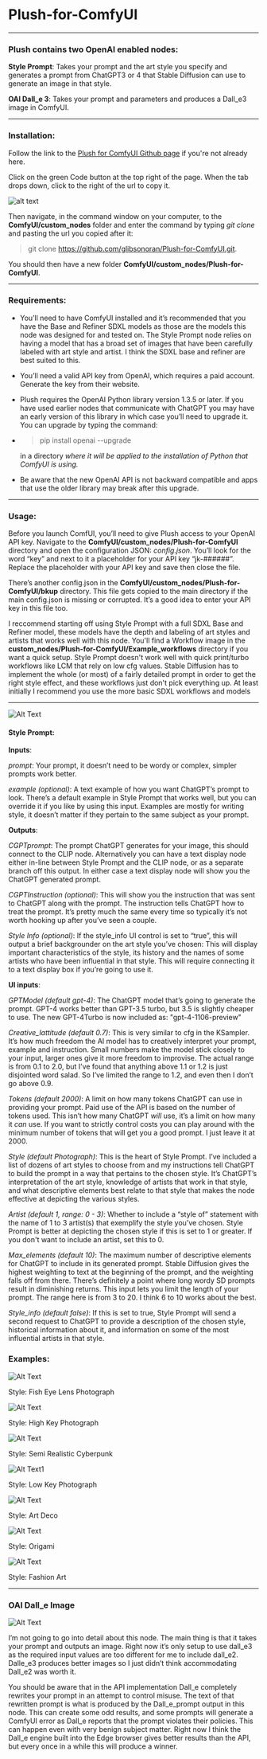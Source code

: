 # Plush-for-ComfyUI
****
### Plush contains two OpenAI enabled nodes: 


**Style Prompt**: Takes your prompt and the art style you specify and generates a prompt from ChatGPT3 or 4 that Stable Diffusion can use to generate an image in that style.


**OAI Dall_e 3**:  Takes your prompt and parameters and produces a Dall_e3 image in ComfyUI.
*****
### Installation:

Follow the link to the [Plush for ComfyUI Github page](https://github.com/glibsonoran/Plush-for-ComfyUI "Plush Github Page") if you're not already here.  

Click on the green Code button at the top right of the page.  When the tab drops down, click to the right of the url to copy it.

![alt text](https://github.com/glibsonoran/Plush-for-ComfyUI/assets/31249593/c9277b63-7307-4fbd-86e6-b772db4165af "Copy Url")

Then navigate, in the command window on your computer, to the **ComfyUI/custom_nodes** folder and enter the command by typing *git clone* and pasting the url you copied after it:
 >git clone https://github.com/glibsonoran/Plush-for-ComfyUI.git.

You should then have a new folder **ComfyUI/custom_nodes/Plush-for-ComfyUI**.
****
### Requirements: 

* You’ll need to have ComfyUI installed and it’s recommended that you have the Base and Refiner SDXL models as those are the models this node was designed for and tested on.  The Style Prompt node relies on having a model that has a broad set of images that have been carefully labeled with art style and artist.  I think the SDXL base and refiner are best suited to this.

* You’ll need a valid API key from OpenAI, which requires a paid account.  Generate the key from their website.

* Plush requires the OpenAI Python library version 1.3.5 or later.  If you have used earlier nodes that communicate with ChatGPT you may have an early version of this library in which case you’ll need to upgrade it.  You can upgrade by typing the command:
* >pip install openai --upgrade

  in a directory *where it will be applied to the installation of Python that ComfyUI is using.*  

* Be aware that the new OpenAI API is not backward compatible and apps that use the older library may break after this upgrade.
****

### Usage:
 
Before you launch ComfUI, you’ll need to give Plush access to your OpenAI API key.  Navigate to the **ComfyUI/custom_nodes/Plush-for-ComfyUI** directory and open the configuration JSON:  *config.json*. You’ll look for the word “key” and next to it a placeholder for your API key “jk-######”.  Replace the placeholder with your API key and save then close the file.  

There’s another config.json in the **ComfyUI/custom_nodes/Plush-for-ComfyUI/bkup** directory.  This file gets copied to the main directory if the main config.json is missing or corrupted.  It’s a good idea to enter your API key in this file too.

I reccommend starting off using Style Prompt with a full SDXL Base and Refiner model, these models have the depth and labeling of art styles and artists that works well with this node.  You'll find a Workflow image in the **custom_nodes/Plush-for-ComfyUI/Example_workflows** directory if you want a quick setup.  Style Prompt doesn't work well with quick print/turbo workflows like LCM that rely on low cfg values.  Stable Diffusion has to implement the whole (or most) of a fairly detailed prompt in order to get the right style effect, and these workflows just don't pick everything up.  At least initially I recommend you use the more basic SDXL workflows and models

***
![Alt Text](https://github.com/glibsonoran/Plush-for-ComfyUI/assets/31249593/32debc23-3da0-4a65-a3f2-6cf803bde741 "Style Prompt Node")

#### Style Prompt:


**Inputs**:

*prompt*:  Your prompt, it doesn’t need to be wordy or complex, simpler prompts work better.


*example (optional)*:  A text example of how you want ChatGPT’s prompt to look.  There’s a default example in Style Prompt that works well, but you can override it if you like by using this input.  Examples are mostly for writing style, it doesn’t matter if they pertain to the same subject as your prompt.


**Outputs**: 

*CGPTprompt*:  The prompt ChatGPT generates for your image, this should connect to the CLIP node. Alternatively you can have a text display node either in-line between Style Prompt and the CLIP node, or as a separate branch off this output.  In either case a text display node will show you the ChatGPT generated prompt.

*CGPTInstruction (optional)*: This will show you the instruction that was sent to ChatGPT along with the prompt.  The instruction tells ChatGPT how to treat the prompt.  It’s pretty much the same every time so typically it’s not worth hooking up after you’ve seen a couple.

*Style Info (optional)*:  If the style_info UI control is set to “true”, this will output a brief backgrounder on the art style you’ve chosen:  This will display important characteristics of the style, its history and the names of some artists who have been influential in that style.  This will require connecting it to a text display box if you’re going to use it.


**UI inputs**:

*GPTModel (default gpt-4)*:  The ChatGPT model that’s going to generate the prompt. GPT-4 works better than GPT-3.5 turbo, but 3.5 is slightly cheaper to use.  The new GPT-4Turbo is now included as: "gpt-4-1106-preview"

*Creative_lattitude (default 0.7)*:  This is very similar to cfg in the KSampler.  It’s how much freedom the AI model has to creatively interpret your prompt, example and instruction.  Small numbers make the model stick closely to your input, larger ones give it more freedom to improvise.  The actual range is from 0.1 to 2.0, but I’ve found that anything above 1.1 or 1.2 is just disjointed word salad. So I’ve limited the range to 1.2, and even then I don’t go above 0.9.

*Tokens (default 2000)*:  A limit on how many tokens ChatGPT can use in providing your prompt.  Paid use of the API is based on the number of tokens used.  This isn’t how many ChatGPT *will* use, it’s a limit on how many it *can* use.  If you want to strictly control costs you can play around with the minimum number of tokens that will get you a good prompt.  I just leave it at 2000.

*Style (default Photograph)*:  This is the heart of Style Prompt.  I’ve included a list of dozens of art styles to choose from and my instructions tell ChatGPT to build the prompt in a way that pertains to the chosen style.  It’s ChatGPT’s interpretation of the art style, knowledge of artists that work in that style, and what descriptive elements best relate to that style that makes the node effective at depicting the various styles.

*Artist (default 1, range: 0 - 3)*: Whether to include a “style of” statement with the name of 1 to 3 artist(s) that exemplify the style you’ve chosen.  Style Prompt is better at depicting the chosen style if this is set to 1 or greater.  If you don't want to include an artist, set this to 0.

*Max_elements (default 10)*:  The maximum number of descriptive elements for ChatGPT to include in its generated prompt.  Stable Diffusion gives the highest weighting to text at the beginning of the prompt, and the weighting falls off from there.  There’s definitely a point where long wordy SD prompts result in diminishing returns.  This input lets you limit the length of your prompt.  The range here is from 3 to 20.  I think 6 to 10 works about the best.

*Style_info (default false)*:  If this is set to true, Style Prompt will send a second request to ChatGPT to provide a description of the chosen style, historical information about it, and information on some of the most influential artists in that style.  



### Examples:
![Alt Text](https://github.com/glibsonoran/Plush-for-ComfyUI/assets/31249593/aec4ce84-e5a8-4a43-966c-23b65262fb18 "Fish Eye Lens Photograph")

Style: Fish Eye Lens Photograph

![Alt Text](https://github.com/glibsonoran/Plush-for-ComfyUI/assets/31249593/cdadbd7d-9f48-4f7b-bafa-c9ce69b0f0ea "High Key Photograph")

Style: High Key Photograph

![Alt Text](https://github.com/glibsonoran/Plush-for-ComfyUI/assets/31249593/0c59872e-9c6b-489c-88b7-9e379a21e40a "Semi Realistic Cyberpunk")

Style: Semi Realistic Cyberpunk

![Alt Text1](https://github.com/glibsonoran/Plush-for-ComfyUI/assets/31249593/15d48cf0-32de-4b82-932b-365094e36254 "Low Key Photograph")

Style: Low Key Photograph

![Alt Text](https://github.com/glibsonoran/Plush-for-ComfyUI/assets/31249593/e0246439-7c56-4498-ab4b-2358baa96bc0 "Art Deco")

Style: Art Deco

![Alt Text](https://github.com/glibsonoran/Plush-for-ComfyUI/assets/31249593/e51f9c1f-07a0-4410-8e09-c04019c2714d "Origami Art")

Style: Origami

![Alt Text](https://github.com/glibsonoran/Plush-for-ComfyUI/assets/31249593/cee0724c-cabd-425c-b3df-1361f37285f9 "Fashion Art")

Style: Fashion Art

****
### OAI Dall_e Image

![Alt Text](https://github.com/glibsonoran/Plush-for-ComfyUI/assets/31249593/03ecaa31-6a2c-4426-baa1-5dad5b41b36e "OAI Dall_e Node")



I’m not going to go into detail about this node.  The main thing is that it takes your prompt and outputs an image.  Right now it’s only setup to use dall_e3 as the required input values are too different for me to include dall_e2.  Dalle_e3 produces better images so I just didn’t think accommodating Dall_e2 was worth it. 

You should be aware that in the API implementation Dall_e completely rewrites your prompt in an attempt to control misuse.  The text of that rewritten prompt is what is produced by the Dall_e_prompt output in this node. This can create some odd results, and some prompts will generate a ComfyUI error as Dall_e reports that the prompt violates their policies.  This can happen even with very benign subject matter.  Right now I think the Dall_e engine built into the Edge browser gives better results than the API, but every once in a while this will produce a winner.


